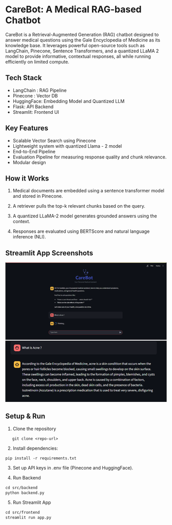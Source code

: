 # CareBot: A Medical RAG-based Chatbot
CareBot is a Retrieval-Augmented Generation (RAG) chatbot designed to answer medical questions using the Gale Encyclopedia of Medicine as its knowledge base. It leverages powerful open-source tools such as LangChain, Pinecone, Sentence Transformers, and a quantized LLaMA 2 model to provide informative, contextual responses, all while running efficiently on limited compute.


## Tech Stack 
- LangChain : RAG Pipeline 
- Pinecone : Vector DB
- HuggingFace: Embedding Model and Quantized LLM
- Flask: API Backend
- Streamlit: Frontend UI


## Key Features 
- Scalable Vector Search using Pinecone
- Lightweight system with quantized Llama - 2 model 
- End-to-End Pipeline
- Evaluation Pipeline for measuring response quality and chunk relevance.
- Modular design 


## How it Works
1. Medical documents are embedded using a sentence transformer model and stored in Pinecone.

2. A retriever pulls the top-k relevant chunks based on the query.

3. A quantized LLaMA-2 model generates grounded answers using the context.

4. Responses are evaluated using BERTScore and natural language inference (NLI).


## Streamlit App Screenshots
<p float="left">
  <img src="images/chatbot_1.png" width="600" style="margin-right: 10px;"/>
  <img src="images/chatbot_2.png" width="600"/>
</p>

## Setup & Run
1. Clone the repository
```
   git clone <repo-url>
```

2. Install dependencies:
```
pip install -r requirements.txt
```

3. Set up API keys in .env file (Pinecone and HuggingFace).

4. Run Backend
```
cd src/backend
python backend.py
```

5. Run Streamlit App
```
cd src/frontend
streamlit run app.py
```


